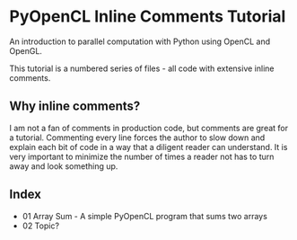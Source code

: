 # PyOpenCL Inline Comments Tutorial

An introduction to parallel computation with Python using OpenCL and OpenGL.

This tutorial is a numbered series of files - all code with extensive inline comments.

## Why inline comments?

I am not a fan of comments in production code, but comments are great for a tutorial. Commenting every line forces the author to slow down and explain each bit of code in a way that a diligent reader can understand.  It is very important to minimize the number of times a reader not has to turn away and look something up.

## Index

- 01 Array Sum - A simple PyOpenCL program that sums two arrays
- 02 Topic?